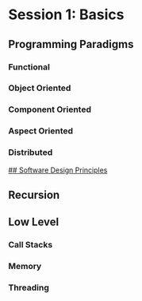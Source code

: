 # Session 1: Basics

## Programming Paradigms

### Functional

### Object Oriented

### Component Oriented

### Aspect Oriented

### Distributed

[## Software Design Principles](DesignPrinciples.md)


## Recursion



## Low Level

### Call Stacks

### Memory

### Threading

